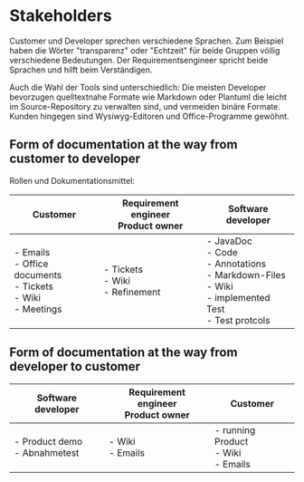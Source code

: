 # Stakeholders

Customer und Developer sprechen verschiedene Sprachen. Zum Beispiel haben die Wörter "transparenz" oder "Echtzeit" für beide Gruppen völlig verschiedene Bedeutungen. Der Requirementsengineer spricht beide Sprachen und hilft beim Verständigen.

Auch die Wahl der Tools sind unterschiedlich: Die meisten Developer bevorzugen quelltextnahe Formate wie Markdown oder Plantuml die leicht im Source-Repository zu verwalten sind, und vermeiden binäre Formate. Kunden hingegen sind Wysiwyg-Editoren und Office-Programme gewöhnt.

## Form of documentation at the way from customer to developer

Rollen und Dokumentationsmittel:

| Customer | Requirement engineer <br> Product owner | Software developer |
|----------|-----------------------------------------|--------------------|
| - Emails <br>- Office documents <br>- Tickets <br>- Wiki <br>- Meetings |- Tickets <br>- Wiki  <br>- Refinement | - JavaDoc <br>- Code <br>- Annotations <br>- Markdown-Files <br>- Wiki <br>- implemented Test <br>- Test protcols | 

## Form of documentation at the way from developer to customer

| Software developer | Requirement engineer <br> Product owner | Customer |
|--------------------|-----------------------------------------|----------|
| - Product demo <br> - Abnahmetest | - Wiki <br> - Emails | - running Product <br> - Wiki <br> - Emails |

